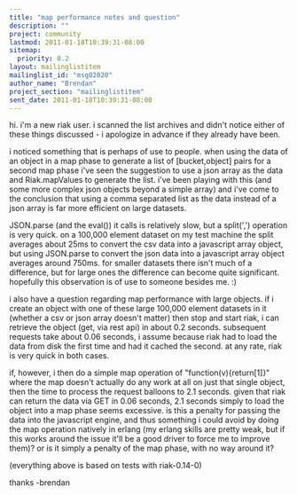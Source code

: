 ```yaml
---
title: "map performance notes and question"
description: ""
project: community
lastmod: 2011-01-18T10:39:31-08:00
sitemap:
  priority: 0.2
layout: mailinglistitem
mailinglist_id: "msg02020"
author_name: "Brendan"
project_section: "mailinglistitem"
sent_date: 2011-01-18T10:39:31-08:00
---
```



hi. i'm a new riak user. i scanned the list archives and didn't notice
either of these things discussed - i apologize in advance if they
already have been.

i noticed something that is perhaps of use to people. when using the
data of an object in a map phase to generate a list of [bucket,object]
pairs for a second map phase i've seen the suggestion to use a json
array as the data and Riak.mapValues to generate the list. i've been
playing with this (and some more complex json objects beyond a simple
array) and i've come to the conclusion that using a comma separated list
as the data instead of a json array is far more efficient on large
datasets.

JSON.parse (and the eval()) it calls is relatively slow, but a
split(',') operation is very quick. on a 100,000 element dataset on my
test machine the split averages about 25ms to convert the csv data into
a javascript array object, but using JSON.parse to convert the json data
into a javascript array object averages around 750ms. for smaller
datasets there isn't much of a difference, but for large ones the
difference can become quite significant. hopefully this observation is
of use to someone besides me. :)

i also have a question regarding map performance with large objects. if
i create an object with one of these large 100,000 element datasets in
it (whether a csv or json array doesn't matter) then stop and start
riak, i can retrieve the object (get, via rest api) in about 0.2
seconds. subsequent requests take about 0.06 seconds, i assume because
riak had to load the data from disk the first time and had it cached the
second. at any rate, riak is very quick in both cases.

if, however, i then do a simple map operation of
"function(v){return[1]}" where the map doesn't actually do any work at
all on just that single object, then the time to process the request
balloons to 2.1 seconds. given that riak can return the data via GET in
0.06 seconds, 2.1 seconds simply to load the object into a map phase
seems excessive. is this a penalty for passing the data into the
javascript engine, and thus something i could avoid by doing the map
operation natively in erlang (my erlang skills are pretty weak, but if
this works around the issue it'll be a good driver to force me to
improve them)? or is it simply a penalty of the map phase, with no way
around it?

(everything above is based on tests with riak-0.14-0)

thanks
-brendan

